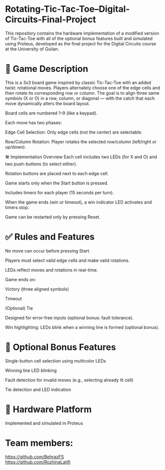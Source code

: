 # Rotating-Tic-Tac-Toe–Digital-Circuits-Final-Project
This repository contains the hardware implementation of a modified version of Tic-Tac-Toe with all of the optional bonus features built and simulated using Proteus, developed as the final project for the Digital Circuits course at the University of Guilan.

# 🧠 Game Description
This is a 3x3 board game inspired by classic Tic-Tac-Toe with an added twist: rotational moves. Players alternately choose one of the edge cells and then rotate its corresponding row or column. The goal is to align three same symbols (X or O) in a row, column, or diagonal — with the catch that each move dynamically alters the board layout.

Board cells are numbered 1–9 (like a keypad).

Each move has two phases:

Edge Cell Selection: Only edge cells (not the center) are selectable.

Row/Column Rotation: Player rotates the selected row/column (left/right or up/down).

🛠️ Implementation Overview
Each cell includes two LEDs (for X and O) and two push-buttons (to select either).

Rotation buttons are placed next to each edge cell.

Game starts only when the Start button is pressed.

Includes timers for each player (15 seconds per turn).

When the game ends (win or timeout), a win indicator LED activates and timers stop.

Game can be restarted only by pressing Reset.

# ✅ Rules and Features
No move can occur before pressing Start.

Players must select valid edge cells and make valid rotations.

LEDs reflect moves and rotations in real-time.

Game ends on:

Victory (three aligned symbols)

Timeout

(Optional) Tie 

Designed for error-free inputs (optional bonus: fault tolerance).

Win highlighting: LEDs blink when a winning line is formed (optional bonus).

# 🌟 Optional Bonus Features 
Single-button cell selection using multicolor LEDs

Winning line LED blinking

Fault detection for invalid moves (e.g., selecting already lit cell)

Tie detection and LED indication

# 🧪 Hardware Platform
Implemented and simulated in Proteus

# Team members: 

https://github.com/BehrazFS <br>
https://github.com/RozhinaLatifi
